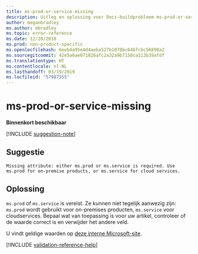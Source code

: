 ```yaml
---
title: ms-prod-or-service-missing
description: Uitleg en oplossing voor Docs-buildprobleem ms-prod-or-service-missing
author: meganbradley
ms.author: mbradley
ms.topic: error-reference
ms.date: 12/20/2018
ms.prod: non-product-specific
ms.openlocfilehash: 6eeb4a95e4d4aeba527b1078bc646fcbc56898a2
ms.sourcegitcommit: 42e5a6ae071826afc2a32a9b7150ca113b39afdf
ms.translationtype: HT
ms.contentlocale: nl-NL
ms.lasthandoff: 03/19/2019
ms.locfileid: "57987555"
---
```

# <a name="ms-prod-or-service-missing"></a>ms-prod-or-service-missing

**Binnenkort beschikbaar**

[!INCLUDE [suggestion-note](includes/suggestion-note.md)]

## <a name="suggestion"></a>Suggestie

`Missing attribute: either ms.prod or ms.service is required. Use ms.prod for on-premise products, or ms.service for cloud services.`

## <a name="resolution"></a>Oplossing

`ms.prod` of `ms.service` is vereist. Ze kunnen niet tegelijk aanwezig zijn: `ms.prod` wordt gebruikt voor on-premises producten, `ms.service` voor cloudservices. Bepaal wat van toepassing is voor uw artikel, controleer of de waarde correct is en verwijder het andere veld.

U vindt geldige waarden op [deze interne Microsoft-site](https://docsmetadatatool.azurewebsites.net/allowlists).

<!--make sure to add this file to your includes folder and verify the path-->
[!INCLUDE [validation-reference-help](includes/validation-reference-help.md)]